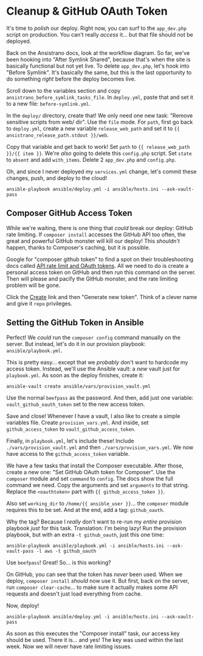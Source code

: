 # Cleanup & GitHub OAuth Token

It's time to *polish* our deploy. Right now, you can surf to the `app_dev.php` script
on production. You can't really *access* it... but that file should not be deployed.

Back on the Ansistrano docs, look at the workflow diagram. So far, we've been hooking
into "After Symlink Shared", because that's when the site is basically functional
but not yet live. To delete `app_dev.php`, let's hook into "Before Symlink". It's
basically the same, but this is the last opportunity to do something *right* before
the deploy becomes live.

Scroll down to the variables section and copy `ansistrano_before_symlink_tasks_file`.
In `deploy.yml`, paste that and set it to a new file: `before-symlink.yml`.

In the `deploy/` directory, create that! We only need one new task:
"Remove sensitive scripts from web/ dir". Use the `file` mode. For `path`, first
go back to `deploy.yml`, create a new variable `release_web_path` and set it to
`{{ ansistrano_release_path.stdout }}/web`.

Copy that variable and get back to work! Set `path` to `{{ release_web_path }}/{{ item }}`.
We're *also* going to delete this `config.php` script. Set `state` to `absent` and
add `with_items`. Delete 2 `app_dev.php` and `config.php`.

Oh, and since I never deployed my `services.yml` change, let's commit these changes,
push, and deploy to the cloud!

```terminal-silent
ansible-playbook ansible/deploy.yml -i ansible/hosts.ini --ask-vault-pass
```

## Composer GitHub Access Token

While we're waiting, there is one thing that *could* break our deploy: GitHub
rate limiting. If `composer install` accesses the GitHub API too often, the great
and powerful GitHub monster will kill our deploy! This *shouldn't* happen, thanks
to Composer's caching, but it *is* possible.

Google for "composer github token" to find a spot on their troubleshooting docs
called [API rate limit and OAuth tokens](https://getcomposer.org/doc/articles/troubleshooting.md#api-rate-limit-and-oauth-tokens).
All we need to do is create a personal access token on GitHub and then run this
command on the server. Then will please and pacify the GitHub monster, and the
rate limiting problem will be gone.

Click the [Create](https://github.com/settings/tokens) link and then "Generate new token".
Think of a clever name and give it `repo` privileges.

## Setting the GitHub Token in Ansible

Perfect! We *could* run the `composer config` command manually on the server.
But instead, let's do it in our provision playbook: `ansible/playbook.yml`.

This is pretty easy... except that we *probably* don't want to hardcode my access
token. Instead, we'll use the Ansible vault: a *new* vault just for `playbook.yml`.
As soon as the deploy finishes, create it:

```terminal
ansible-vault create ansible/vars/provision_vault.yml
```

Use the normal `beefpass` as the password. And then, add just one variable:
`vault_github_oauth_token` set to the new access token.

Save and close! Whenever I have a vault, I also like to create a simple variables
file. Create `provision_vars.yml`. And inside, set `github_access_token` to `vault_github_access_token`.

Finally, in `playbook.yml`, let's include these! Include `./vars/provision_vault.yml`
and then `./vars/provision_vars.yml`. We now have access to the `github_access_token`
variable.

We have a few tasks that install the Composer executable. After those, create a new
one: "Set GitHub OAuth token for Composer". Use the `composer` module and set `command`
to `config`. The docs show the full command we need. Copy the arguments and set
`arguments` to that string. Replace the `<oauthtoken>` part with `{{ github_access_token }}`.

Also set `working_dir` to `/home/{{ ansible_user }}`... the `composer` module requires
this to be set. And at the end, add a tag: `github_oauth`.

Why the tag? Because I *really* don't want to re-run my *entire* provision playbook
*just* for this task. Translation: I'm being lazy! Run the provision playbook, but
with an extra `-t github_oauth`, just this one time:

```terminal-silent
ansible-playbook ansible/playbook.yml -i ansible/hosts.ini --ask-vault-pass -l aws -t github_oauth
```

Use `beefpass`! Great! So... is this working?

On GitHub, you can see that the token has *never* been used. When we deploy,
`composer install` *should* now use it. But first, back on the server, run
`composer clear-cache`... to make sure it actually makes some API requests and doesn't
just load everything from cache.

Now, deploy!

```terminal-silent
ansible-playbook ansible/deploy.yml -i ansible/hosts.ini --ask-vault-pass
```

As soon as this executes the "Composer install" task, our access key should be used.
There it is... and yes! The key was used within the last week. Now we will never have
rate limiting issues.

